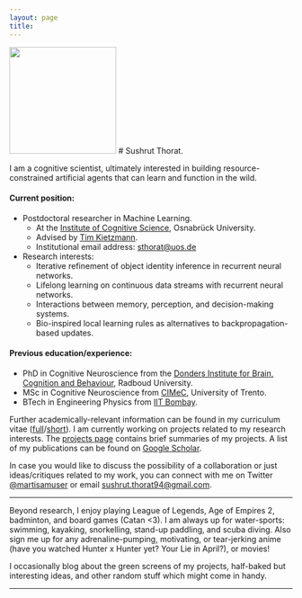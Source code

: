 ```yaml
---
layout: page
title:
---
```


<img align="top-left" src="{{site.url}}/assets/portrait_main.JPG" height="190">
# Sushrut Thorat.

I am a cognitive scientist, ultimately interested in building resource-constrained artificial agents that can learn and function in the wild.

#### Current position:

* Postdoctoral researcher in Machine Learning.
    + At the [Institute of Cognitive Science](https://www.ru.nl/donders/ "Donders Institute for Brain, Cognition and Behaviour"), Osnabrück University.
    + Advised by [Tim Kietzmann](https://www.kietzmannlab.org/lab/).
    + Institutional email address: [sthorat@uos.de](mailto:sthorat@uos.de)
* Research interests:
    + Iterative refinement of object identity inference in recurrent neural networks.
    + Lifelong learning on continuous data streams with recurrent neural networks.
    + Interactions between memory, perception, and decision-making systems.
    + Bio-inspired local learning rules as alternatives to backpropagation-based updates.

#### Previous education/experience:

* PhD in Cognitive Neuroscience from the [Donders Institute for Brain, Cognition and Behaviour](https://www.ru.nl/donders/), Radboud University.
* MSc in Cognitive Neuroscience from [CIMeC](https://web.unitn.it/en/cimec "Centre for Mind/Brain Sciences"), University of Trento.
* BTech in Engineering Physics from [IIT Bombay](http://iitb.ac.in). <br>

Further academically-relevant information can be found in my curriculum vitae ([full]({{site.url}}/assets/cv-full.pdf)/[short]({{site.url}}/assets/cv-short.pdf)). I am currently working on projects related to my research interests. The [projects page]({{site.url}}/projects/) contains brief summaries of my projects. A list of my publications can be found on [Google Scholar](https://scholar.google.it/citations?user=MPFzJQgAAAAJ&hl=en).

In case you would like to discuss the possibility of a collaboration or just ideas/critiques related to my work, you can connect with me on Twitter [@martisamuser](https://twitter.com/martisamuser) or email [sushrut.thorat94@gmail.com](mailto:sushrut.thorat94@gmail.com).

<hr>

Beyond research, I enjoy playing League of Legends, Age of Empires 2, badminton, and board games (Catan <3). I am always up for water-sports: swimming, kayaking, snorkelling, stand-up paddling, and scuba diving. Also sign me up for any adrenaline-pumping, motivating, or tear-jerking anime (have you watched Hunter x Hunter yet? Your Lie in April?), or movies!

I occasionally blog about the green screens of my projects, half-baked but interesting ideas, and other random stuff which might come in handy.

<!-- I occasionally (mostly used to) write short stories and poems (I am a novice). They can be found at [Meadows](https://novelmartiswrites.wordpress.com). -->

<hr>

